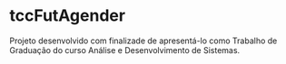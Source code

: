 # tccFutAgender

Projeto desenvolvido com finalizade de apresentá-lo como Trabalho de Graduação do curso Análise e Desenvolvimento de Sistemas.
